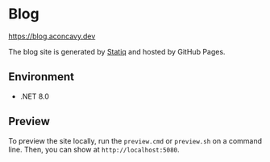 # Blog

<https://blog.aconcavy.dev>

The blog site is generated by [Statiq](https://statiq.dev/) and hosted by GitHub Pages.

## Environment

- .NET 8.0

## Preview

To preview the site locally, run the `preview.cmd` or `preview.sh` on a command line.
Then, you can show at `http://localhost:5080`.
